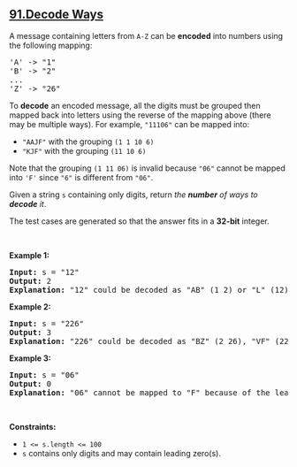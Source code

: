 ## [91.Decode Ways](https://leetcode.com/problems/decode-ways/)
<p>A message containing letters from <code>A-Z</code> can be <strong>encoded</strong> into numbers using the following mapping:</p>

<pre>
&#39;A&#39; -&gt; &quot;1&quot;
&#39;B&#39; -&gt; &quot;2&quot;
...
&#39;Z&#39; -&gt; &quot;26&quot;
</pre>

<p>To <strong>decode</strong> an encoded message, all the digits must be grouped then mapped back into letters using the reverse of the mapping above (there may be multiple ways). For example, <code>&quot;11106&quot;</code> can be mapped into:</p>

<ul>
	<li><code>&quot;AAJF&quot;</code> with the grouping <code>(1 1 10 6)</code></li>
	<li><code>&quot;KJF&quot;</code> with the grouping <code>(11 10 6)</code></li>
</ul>

<p>Note that the grouping <code>(1 11 06)</code> is invalid because <code>&quot;06&quot;</code> cannot be mapped into <code>&#39;F&#39;</code> since <code>&quot;6&quot;</code> is different from <code>&quot;06&quot;</code>.</p>

<p>Given a string <code>s</code> containing only digits, return <em>the <strong>number</strong> of ways to <strong>decode</strong> it</em>.</p>

<p>The test cases are generated so that the answer fits in a <strong>32-bit</strong> integer.</p>

<p>&nbsp;</p>
<p><strong class="example">Example 1:</strong></p>

<pre>
<strong>Input:</strong> s = &quot;12&quot;
<strong>Output:</strong> 2
<strong>Explanation:</strong> &quot;12&quot; could be decoded as &quot;AB&quot; (1 2) or &quot;L&quot; (12).
</pre>

<p><strong class="example">Example 2:</strong></p>

<pre>
<strong>Input:</strong> s = &quot;226&quot;
<strong>Output:</strong> 3
<strong>Explanation:</strong> &quot;226&quot; could be decoded as &quot;BZ&quot; (2 26), &quot;VF&quot; (22 6), or &quot;BBF&quot; (2 2 6).
</pre>

<p><strong class="example">Example 3:</strong></p>

<pre>
<strong>Input:</strong> s = &quot;06&quot;
<strong>Output:</strong> 0
<strong>Explanation:</strong> &quot;06&quot; cannot be mapped to &quot;F&quot; because of the leading zero (&quot;6&quot; is different from &quot;06&quot;).
</pre>

<p>&nbsp;</p>
<p><strong>Constraints:</strong></p>

<ul>
	<li><code>1 &lt;= s.length &lt;= 100</code></li>
	<li><code>s</code> contains only digits and may contain leading zero(s).</li>
</ul>
